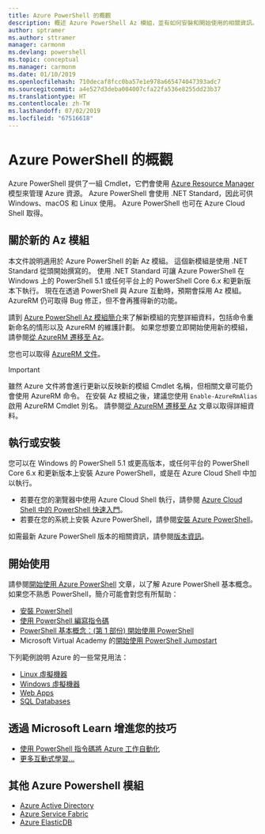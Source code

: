 ```yaml
---
title: Azure PowerShell 的概觀
description: 概述 Azure PowerShell Az 模組，並有如何安裝和開始使用的相關資訊。
author: sptramer
ms.author: sttramer
manager: carmonm
ms.devlang: powershell
ms.topic: conceptual
ms.manager: carmonm
ms.date: 01/10/2019
ms.openlocfilehash: 710decaf8fcc0ba57e1e978a665474047393adc7
ms.sourcegitcommit: a4e527d3deba004007cfa22fa536e8255dd23b37
ms.translationtype: HT
ms.contentlocale: zh-TW
ms.lasthandoff: 07/02/2019
ms.locfileid: "67516618"
---
```

# <a name="overview-of-azure-powershell"></a>Azure PowerShell 的概觀

Azure PowerShell 提供了一組 Cmdlet，它們會使用 [Azure Resource Manager](/azure/azure-resource-manager/resource-group-overview) 模型來管理 Azure 資源。 Azure PowerShell 會使用 .NET Standard，因此可供 Windows、macOS 和 Linux 使用。
Azure PowerShell 也可在 Azure Cloud Shell 取得。

## <a name="about-the-new-az-module"></a>關於新的 Az 模組

本文件說明適用於 Azure PowerShell 的新 Az 模組。 這個新模組是使用 .NET Standard 從頭開始撰寫的。 使用 .NET Standard 可讓 Azure PowerShell 在 Windows 上的 PowerShell 5.1 或任何平台上的 PowerShell Core 6.x 和更新版本下執行。 現在在透過 PowerShell 與 Azure 互動時，預期會採用 Az 模組。
AzureRM 仍可取得 Bug 修正，但不會再獲得新的功能。

請到 [Azure PowerShell Az 模組簡介](new-azureps-module-az.md)來了解新模組的完整詳細資料，包括命令重新命名的情形以及 AzureRM 的維護計劃。 如果您想要立即開始使用新的模組，請參閱[從 AzureRM 遷移至 Az](migrate-from-azurerm-to-az.md)。

您也可以取得 [AzureRM 文件](/powershell/azure/azurerm)。

> [!IMPORTANT]
>
> 雖然 Azure 文件將會進行更新以反映新的模組 Cmdlet 名稱，但相關文章可能仍會使用 AzureRM 命令。 在安裝 Az 模組之後，建議您使用 `Enable-AzureRmAlias` 啟用 AzureRM Cmdlet 別名。 請參閱[從 AzureRM 遷移至 Az](migrate-from-azurerm-to-az.md) 文章以取得詳細資料。

## <a name="run-or-install"></a>執行或安裝

您可以在 Windows 的 PowerShell 5.1 或更高版本，或任何平台的 PowerShell Core 6.x 和更新版本上安裝 Azure PowerShell，或是在 Azure Cloud Shell 中加以執行。

* 若要在您的瀏覽器中使用 Azure Cloud Shell 執行，請參閱 [Azure Cloud Shell 中的 PowerShell 快速入門](/azure/cloud-shell/quickstart-powershell)。
* 若要在您的系統上安裝 Azure PowerShell，請參閱[安裝 Azure PowerShell](install-az-ps.md)。

如需最新 Azure PowerShell 版本的相關資訊，請參閱[版本資訊](release-notes-azureps.md)。

## <a name="get-started"></a>開始使用

請參閱[開始使用 Azure PowerShell](get-started-azureps.md) 文章，以了解 Azure PowerShell 基本概念。 如果您不熟悉 PowerShell，簡介可能會對您有所幫助：

* [安裝 PowerShell](/powershell/scripting/install/installing-powershell)
* [使用 PowerShell 編寫指令碼](/powershell/scripting/powershell-scripting)
* [PowerShell 基本概念：(第 1 部份) 開始使用 PowerShell](https://channel9.msdn.com/Blogs/Taste-of-Premier/PowerShellBasicsPart1)
* Microsoft Virtual Academy 的[開始使用 PowerShell Jumpstart](https://mva.microsoft.com/liveevents/powershell-jumpstart)

下列範例說明 Azure 的一些常見用法：

* [Linux 虛擬機器](/azure/virtual-machines/virtual-machines-linux-powershell-samples?toc=/powershell/azure/toc.json)
* [Windows 虛擬機器](/azure/virtual-machines/virtual-machines-windows-powershell-samples?toc=/powershell/azure/toc.json)
* [Web Apps](/azure/app-service-web/app-service-powershell-samples?toc=/powershell/azure/toc.json)
* [SQL Databases](/azure/sql-database/sql-database-powershell-samples?toc=/powershell/azure/toc.json)

## <a name="build-your-skills-with-microsoft-learn"></a>透過 Microsoft Learn 增進您的技巧

- [使用 PowerShell 指令碼將 Azure 工作自動化](/learn/modules/automate-azure-tasks-with-powershell/)
- [更多互動式學習...](/learn/browse/?term=powershell)

## <a name="other-azure-powershell-modules"></a>其他 Azure Powershell 模組

* [Azure Active Directory](/powershell/azure/active-directory/)
* [Azure Service Fabric](/powershell/azure/service-fabric/)
* [Azure ElasticDB](/powershell/azure/elasticdbjobs/)
